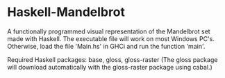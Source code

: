 # Haskell-Mandelbrot

A functionally programmed visual representation of the Mandelbrot set made with Haskell. The executable file will work on most 
Windows PC's. Otherwise, load the file 'Main.hs' in GHCi and run the function 'main'.

Required Haskell packages: base, gloss, gloss-raster
(The gloss package will download automatically with the gloss-raster package using cabal.)
